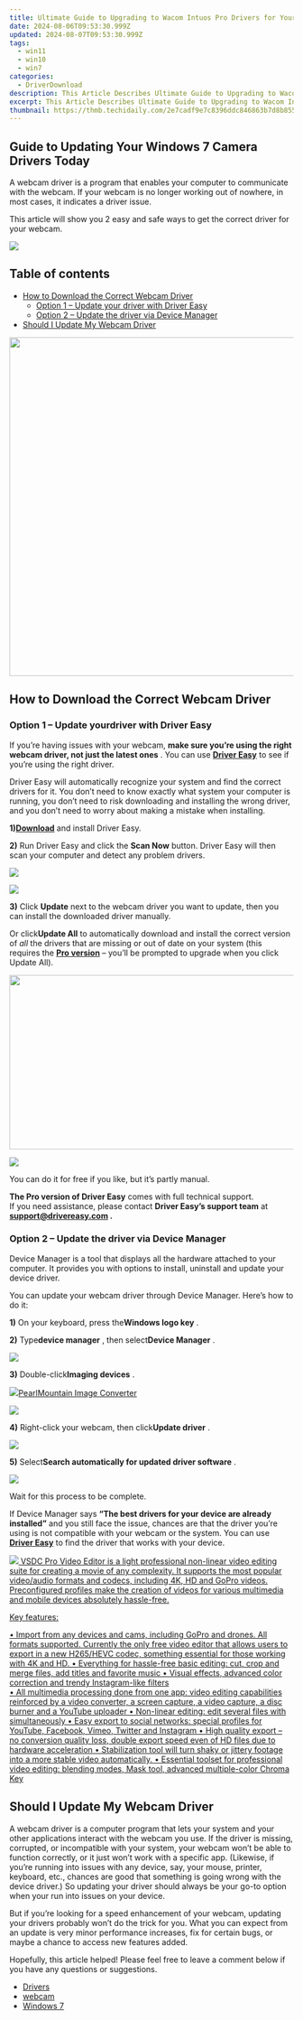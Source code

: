 ```yaml
---
title: Ultimate Guide to Upgrading to Wacom Intuos Pro Drivers for Your Windows 11 PC
date: 2024-08-06T09:53:30.999Z
updated: 2024-08-07T09:53:30.999Z
tags:
  - win11
  - win10
  - win7
categories:
  - DriverDownload
description: This Article Describes Ultimate Guide to Upgrading to Wacom Intuos Pro Drivers for Your Windows 11 PC
excerpt: This Article Describes Ultimate Guide to Upgrading to Wacom Intuos Pro Drivers for Your Windows 11 PC
thumbnail: https://thmb.techidaily.com/2e7cadf9e7c8396ddc846863b7d8b8551ba6b8c7abac3eec6dd5274d2d66a517.jpg
---
```


## Guide to Updating Your Windows 7 Camera Drivers Today

A webcam driver is a program that enables your computer to communicate with the webcam. If your webcam is no longer working out of nowhere, in most cases, it indicates a driver issue.

 This article will show you 2 easy and safe ways to get the correct driver for your webcam.

<!-- affiliate ads begin -->
<a href="https://estore.winxdvd.com/order/checkout.php?PRODS=4612444&QTY=1&AFFILIATE=108875&CART=1"><img src="https://www.winxdvd.com/affiliate/new-banner/pt-728x90.jpg" border="0"></a>
<!-- affiliate ads end -->
## Table of contents

* [How to Download the Correct Webcam Driver](https://tools.techidaily.com/drivereasy/download/)  
  * [Option 1 – Update your driver with Driver Easy](https://tools.techidaily.com/drivereasy/download/)  
  * [Option 2 – Update the driver via Device Manager](https://tools.techidaily.com/drivereasy/download/)
* [Should I Update My Webcam Driver](https://tools.techidaily.com/drivereasy/download/)

<!-- affiliate ads begin -->
<a href="https://uperfect.sjv.io/c/5597632/1246754/15155" target="_top" id="1246754"><img src="//a.impactradius-go.com/display-ad/15155-1246754" border="0" alt="" width="600" height="600"/></a><img height="0" width="0" src="https://imp.pxf.io/i/5597632/1246754/15155" style="position:absolute;visibility:hidden;" border="0" />
<!-- affiliate ads end -->
## How to Download the Correct Webcam Driver

### Option 1 – Update your**driver** with Driver Easy

 If you’re having issues with your webcam, **make sure you’re using the right webcam driver, not just the latest ones** . You can use **[Driver Easy](https://tools.techidaily.com/drivereasy/download/)**  to see if you’re using the right driver.

 Driver Easy will automatically recognize your system and find the correct drivers for it. You don’t need to know exactly what system your computer is running, you don’t need to risk downloading and installing the wrong driver, and you don’t need to worry about making a mistake when installing.

 **1)[Download](https://tools.techidaily.com/drivereasy/download/)**  and install Driver Easy.

**2)** Run Driver Easy and click the **Scan Now** button. Driver Easy will then scan your computer and detect any problem drivers.

<!-- affiliate ads begin -->
<a href="https://estore.macxdvd.com/order/checkout.php?PRODS=4526659&QTY=1&AFFILIATE=108875&CART=1"><img src="https://www.macxdvd.com/affiliate/new-banner/vcp-500x500.jpg" border="0"></a>
<!-- affiliate ads end -->
![](https://images.drivereasy.com/wp-content/uploads/2019/10/image-113-2.png)

**3)**  Click **Update** next to the webcam driver you want to update, then you can install the downloaded driver manually.

 Or click**Update All** to automatically download and install the correct version of _all_ the drivers that are missing or out of date on your system (this requires the **[Pro version](https://tools.techidaily.com/drivereasy/download/)**  – you’ll be prompted to upgrade when you click Update All).

<!-- affiliate ads begin -->
<a href="https://martinic.evyy.net/c/5597632/1422856/4482" target="_top" id="1422856"><img src="//a.impactradius-go.com/display-ad/4482-1422856" border="0" alt="" width="580" height="309"/></a>
<!-- affiliate ads end -->
![](https://images.drivereasy.com/wp-content/uploads/2019/10/image-416.png)

 You can do it for free if you like, but it’s partly manual.

**The Pro version of Driver Easy** comes with full technical support.  
 If you need assistance, please contact **Driver Easy’s support team** at **[support@drivereasy.com](https://tools.techidaily.com/drivereasy/download/) .**

### **Option 2 – Update the driver via Device Manager**

 Device Manager is a tool that displays all the hardware attached to your computer. It provides you with options to install, uninstall and update your device driver.

 You can update your webcam driver through Device Manager. Here’s how to do it:

**1)** On your keyboard, press the**Windows logo key** .

**2)** Type**device manager** , then select**Device Manager** .

![](https://images.drivereasy.com/wp-content/uploads/2020/07/2020-07-28_17-17-49.jpg)

**3)** Double-click**Imaging devices** .

<!-- affiliate ads begin -->
<a href="https://secure.2checkout.com/order/checkout.php?PRODS=4550420&QTY=1&AFFILIATE=108875&CART=1"><img src="https://www.pearlmountainsoft.com/n_img/product/pic/f_02.jpg" border="0">PearlMountain Image Converter</a>
<!-- affiliate ads end -->
![](https://images.drivereasy.com/wp-content/uploads/2020/07/2020-07-28_17-19-28.jpg)

**4)** Right-click your webcam, then click**Update driver** .

![](https://images.drivereasy.com/wp-content/uploads/2020/07/2020-07-28_17-11-55.jpg)

**5)** Select**Search automatically for updated driver software** .

![](https://images.drivereasy.com/wp-content/uploads/2020/07/2020-07-28_17-21-17-1.jpg)

Wait for this process to be complete.

 If Device Manager says **“The best drivers for your device are already installed”** and you still face the issue, chances are that the driver you’re using is not compatible with your webcam or the system. You can use **[Driver Easy](https://tools.techidaily.com/drivereasy/download/)**  to find the driver that works with your device.

<!-- affiliate ads begin -->
<a href="https://secure.2checkout.com/order/checkout.php?PRODS=4693127&QTY=1&AFFILIATE=108875&CART=1"><img src="https://www.videosoftdev.com/images/video_editor/screenshots/1.jpg" border="0">
VSDC Pro Video Editor is a light professional non-linear video editing suite for creating a movie of any complexity. It supports the most popular video/audio formats and codecs, including 4K, HD and GoPro videos. Preconfigured profiles make the creation of videos for various multimedia and mobile devices absolutely hassle-free.

Key features:

•	Import from any devices and cams, including GoPro and drones. All formats supported. Сurrently the only free video editor that allows users to export in a new H265/HEVC codec, something essential for those working with 4K and HD.
•	Everything for hassle-free basic editing: cut, crop and merge files, add titles and favorite music
•	Visual effects, advanced color correction and trendy Instagram-like filters   
•	All multimedia processing done from one app: video editing capabilities reinforced by  a video converter, a screen capture, a video capture, a disc burner and a YouTube uploader
•	Non-linear editing: edit several files with simultaneously 
•	Easy export to social networks: special profiles for YouTube, Facebook, Vimeo, Twitter and Instagram
•	High quality export – no conversion quality loss, double export speed even of HD files due to hardware acceleration
•	Stabilization tool will turn shaky or jittery footage into a more stable video automatically. 
•	Essential toolset for professional video editing: blending modes, Mask tool, advanced multiple-color Chroma Key  
</a>
<!-- affiliate ads end -->
## Should I Update My Webcam Driver

 A webcam driver is a computer program that lets your system and your other applications interact with the webcam you use. If the driver is missing, corrupted, or incompatible with your system, your webcam won’t be able to function correctly, or it just won’t work with a specific app. (Likewise, if you’re running into issues with any device, say, your mouse, printer, keyboard, etc., chances are good that something is going wrong with the device driver.) So updating your driver should always be your go-to option when your run into issues on your device.

 But if you’re looking for a speed enhancement of your webcam, updating your drivers probably won’t do the trick for you. What you can expect from an update is very minor performance increases, fix for certain bugs, or maybe a chance to access new features added.

 Hopefully, this article helped! Please feel free to leave a comment below if you have any questions or suggestions.

* [Drivers](https://tools.techidaily.com/drivereasy/download/)
* [webcam](https://tools.techidaily.com/drivereasy/download/)
* [Windows 7](https://tools.techidaily.com/drivereasy/download/)

<ins class="adsbygoogle"
     style="display:block"
     data-ad-format="autorelaxed"
     data-ad-client="ca-pub-7571918770474297"
     data-ad-slot="1223367746"></ins>



<ins class="adsbygoogle"
     style="display:block"
     data-ad-client="ca-pub-7571918770474297"
     data-ad-slot="8358498916"
     data-ad-format="auto"
     data-full-width-responsive="true"></ins>
